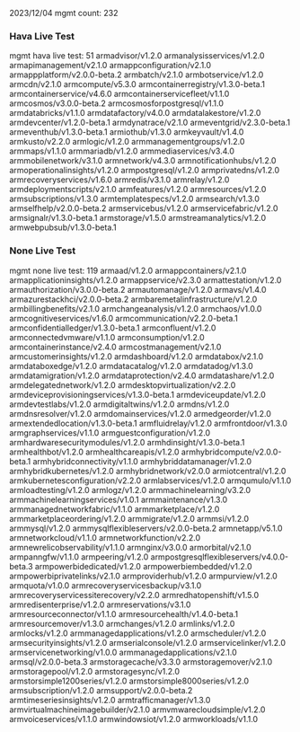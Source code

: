 2023/12/04
mgmt count: 232

### Hava Live Test
mgmt hava live test: 51
armadvisor/v1.2.0
armanalysisservices/v1.2.0
armapimanagement/v2.1.0
armappconfiguration/v2.1.0
armappplatform/v2.0.0-beta.2
armbatch/v2.1.0
armbotservice/v1.2.0
armcdn/v2.1.0
armcompute/v5.3.0
armcontainerregistry/v1.3.0-beta.1
armcontainerservice/v4.6.0
armcontainerservicefleet/v1.1.0
armcosmos/v3.0.0-beta.2
armcosmosforpostgresql/v1.1.0
armdatabricks/v1.1.0
armdatafactory/v4.0.0
armdatalakestore/v1.2.0
armdevcenter/v1.2.0-beta.1
armdynatrace/v2.1.0
armeventgrid/v2.3.0-beta.1
armeventhub/v1.3.0-beta.1
armiothub/v1.3.0
armkeyvault/v1.4.0
armkusto/v2.2.0
armlogic/v1.2.0
armmanagementgroups/v1.2.0
armmaps/v1.1.0
armmariadb/v1.2.0
armmediaservices/v3.4.0
armmobilenetwork/v3.1.0
armnetwork/v4.3.0
armnotificationhubs/v1.2.0
armoperationalinsights/v1.2.0
armpostgresql/v1.2.0
armprivatedns/v1.2.0
armrecoveryservices/v1.6.0
armredis/v3.1.0
armrelay/v1.2.0
armdeploymentscripts/v2.1.0
armfeatures/v1.2.0
armresources/v1.2.0
armsubscriptions/v1.3.0
armtemplatespecs/v1.2.0
armsearch/v1.3.0
armselfhelp/v2.0.0-beta.2
armservicebus/v1.2.0
armservicefabric/v1.2.0
armsignalr/v1.3.0-beta.1
armstorage/v1.5.0
armstreamanalytics/v1.2.0
armwebpubsub/v1.3.0-beta.1


### None Live Test
mgmt none live test: 119
armaad/v1.2.0
armappcontainers/v2.1.0
armapplicationinsights/v1.2.0
armappservice/v2.3.0
armattestation/v1.2.0
armauthorization/v3.0.0-beta.2
armautomanage/v1.2.0
armavs/v1.4.0
armazurestackhci/v2.0.0-beta.2
armbaremetalinfrastructure/v1.2.0
armbillingbenefits/v2.1.0
armchangeanalysis/v1.2.0
armchaos/v1.0.0
armcognitiveservices/v1.6.0
armcommunication/v2.2.0-beta.1
armconfidentialledger/v1.3.0-beta.1
armconfluent/v1.2.0
armconnectedvmware/v1.1.0
armconsumption/v1.2.0
armcontainerinstance/v2.4.0
armcostmanagement/v2.1.0
armcustomerinsights/v1.2.0
armdashboard/v1.2.0
armdatabox/v2.1.0
armdataboxedge/v1.2.0
armdatacatalog/v1.2.0
armdatadog/v1.3.0
armdatamigration/v1.2.0
armdataprotection/v2.4.0
armdatashare/v1.2.0
armdelegatednetwork/v1.2.0
armdesktopvirtualization/v2.2.0
armdeviceprovisioningservices/v1.3.0-beta.1
armdeviceupdate/v1.2.0
armdevtestlabs/v1.2.0
armdigitaltwins/v1.2.0
armdns/v1.2.0
armdnsresolver/v1.2.0
armdomainservices/v1.2.0
armedgeorder/v1.2.0
armextendedlocation/v1.3.0-beta.1
armfluidrelay/v1.2.0
armfrontdoor/v1.3.0
armgraphservices/v1.1.0
armguestconfiguration/v1.2.0
armhardwaresecuritymodules/v1.2.0
armhdinsight/v1.3.0-beta.1
armhealthbot/v1.2.0
armhealthcareapis/v1.2.0
armhybridcompute/v2.0.0-beta.1
armhybridconnectivity/v1.1.0
armhybriddatamanager/v1.2.0
armhybridkubernetes/v1.2.0
armhybridnetwork/v2.0.0
armiotcentral/v1.2.0
armkubernetesconfiguration/v2.2.0
armlabservices/v1.2.0
armqumulo/v1.1.0
armloadtesting/v1.2.0
armlogz/v1.2.0
armmachinelearning/v3.2.0
armmachinelearningservices/v1.0.1
armmaintenance/v1.3.0
armmanagednetworkfabric/v1.1.0
armmarketplace/v1.2.0
armmarketplaceordering/v1.2.0
armmigrate/v1.2.0
armmsi/v1.2.0
armmysql/v1.2.0
armmysqlflexibleservers/v2.0.0-beta.2
armnetapp/v5.1.0
armnetworkcloud/v1.1.0
armnetworkfunction/v2.2.0
armnewrelicobservability/v1.1.0
armnginx/v3.0.0
armorbital/v2.1.0
armpanngfw/v1.1.0
armpeering/v1.2.0
armpostgresqlflexibleservers/v4.0.0-beta.3
armpowerbidedicated/v1.2.0
armpowerbiembedded/v1.2.0
armpowerbiprivatelinks/v2.1.0
armproviderhub/v1.2.0
armpurview/v1.2.0
armquota/v1.0.0
armrecoveryservicesbackup/v3.1.0
armrecoveryservicessiterecovery/v2.2.0
armredhatopenshift/v1.5.0
armredisenterprise/v1.2.0
armreservations/v3.1.0
armresourceconnector/v1.1.0
armresourcehealth/v1.4.0-beta.1
armresourcemover/v1.3.0
armchanges/v1.2.0
armlinks/v1.2.0
armlocks/v1.2.0
armmanagedapplications/v1.2.0
armscheduler/v1.2.0
armsecurityinsights/v1.2.0
armserialconsole/v1.2.0
armservicelinker/v1.2.0
armservicenetworking/v1.0.0
armmanagedapplications/v2.1.0
armsql/v2.0.0-beta.3
armstoragecache/v3.3.0
armstoragemover/v2.1.0
armstoragepool/v1.2.0
armstoragesync/v1.2.0
armstorsimple1200series/v1.2.0
armstorsimple8000series/v1.2.0
armsubscription/v1.2.0
armsupport/v2.0.0-beta.2
armtimeseriesinsights/v1.2.0
armtrafficmanager/v1.3.0
armvirtualmachineimagebuilder/v2.1.0
armvmwarecloudsimple/v1.2.0
armvoiceservices/v1.1.0
armwindowsiot/v1.2.0
armworkloads/v1.1.0
